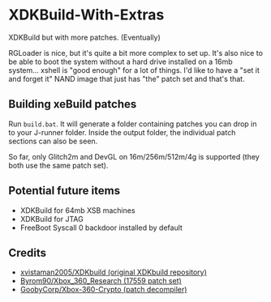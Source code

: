 # XDKBuild-With-Extras

XDKBuild but with more patches. (Eventually)

RGLoader is nice, but it's quite a bit more complex to set up. It's also nice to be able to boot the system without a hard drive installed on a 16mb system... xshell is "good enough" for a lot of things. I'd like to have a "set it and forget it" NAND image that just has "the" patch set and that's that.

## Building xeBuild patches

Run `build.bat`. It will generate a folder containing patches you can drop in to your J-runner folder. Inside the output folder, the individual patch sections can also be seen.

So far, only Glitch2m and DevGL on 16m/256m/512m/4g is supported (they both use the same patch set).

## Potential future items

- XDKBuild for 64mb XSB machines
- XDKBuild for JTAG
- FreeBoot Syscall 0 backdoor installed by default

## Credits

- [xvistaman2005/XDKbuild (original XDKbuild repository)](https://github.com/xvistaman2005/XDKbuild)
- [Byrom90/Xbox_360_Research (17559 patch set)](https://github.com/Byrom90/Xbox_360_Research/blob/main/xeBuild_Patches/KHV_17559/17559_KHV_Patchset.s)
- [GoobyCorp/Xbox-360-Crypto (patch decompiler)](https://github.com/GoobyCorp/Xbox-360-Crypto)  